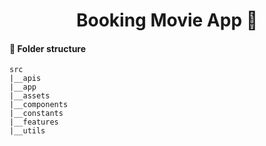 <h1 align='center'>Booking Movie App 🎥</h1>

#### **🏨 Folder structure**

```
src
|__apis
|__app
|__assets
|__components
|__constants
|__features
|__utils
```
